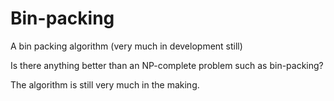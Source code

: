# Bin-packing
A bin packing algorithm (very much in development still)

Is there anything better than an NP-complete problem such as bin-packing?

The algorithm is still very much in the making.
